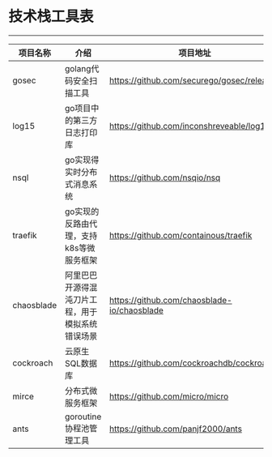 # 技术栈工具表

***

项目名称|介绍|项目地址
--------|---|--------
gosec|golang代码安全扫描工具| https://github.com/securego/gosec/releases
log15|go项目中的第三方日志打印库| https://github.com/inconshreveable/log15
nsql|go实现得实时分布式消息系统| https://github.com/nsqio/nsq
traefik|go实现的反路由代理，支持k8s等微服务框架 | https://github.com/containous/traefik
chaosblade|阿里巴巴开源得混沌刀片工程，用于模拟系统错误场景|https://github.com/chaosblade-io/chaosblade
cockroach |云原生SQL数据库|https://github.com/cockroachdb/cockroach
mirce|分布式微服务框架|https://github.com/micro/micro
ants|goroutine协程池管理工具|https://github.com/panjf2000/ants
